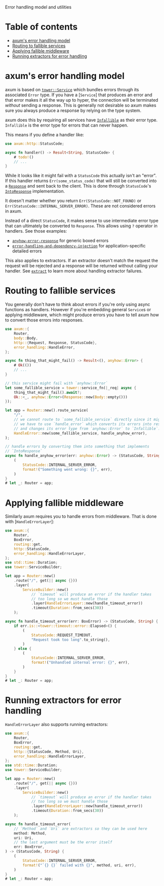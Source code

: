 Error handling model and utilities

# Table of contents

- [axum's error handling model](#axums-error-handling-model)
- [Routing to fallible services](#routing-to-fallible-services)
- [Applying fallible middleware](#applying-fallible-middleware)
- [Running extractors for error handling](#running-extractors-for-error-handling)

# axum's error handling model

axum is based on [`tower::Service`] which bundles errors through its associated
`Error` type. If you have a [`Service`] that produces an error and that error
makes it all the way up to hyper, the connection will be terminated _without_
sending a response. This is generally not desirable so axum makes sure you
always produce a response by relying on the type system.

axum does this by requiring all services have [`Infallible`] as their error
type. `Infallible` is the error type for errors that can never happen.

This means if you define a handler like:

```rust
use axum::http::StatusCode;

async fn handler() -> Result<String, StatusCode> {
    # todo!()
    // ...
}
```

While it looks like it might fail with a `StatusCode` this actually isn't an
"error". If this handler returns `Err(some_status_code)` that will still be
converted into a [`Response`] and sent back to the client. This is done
through `StatusCode`'s [`IntoResponse`] implementation.

It doesn't matter whether you return `Err(StatusCode::NOT_FOUND)` or
`Err(StatusCode::INTERNAL_SERVER_ERROR)`. These are not considered errors in
axum.

Instead of a direct `StatusCode`, it makes sense to use intermediate error type
that can ultimately be converted to `Response`. This allows using `?` operator
in handlers. See those examples:

* [`anyhow-error-response`][anyhow] for generic boxed errors
* [`error-handling-and-dependency-injection`][ehdi] for application-specific detailed errors

[anyhow]:https://github.com/tokio-rs/axum/blob/main/examples/anyhow-error-response/src/main.rs
[ehdi]:https://github.com/tokio-rs/axum/blob/main/examples/error-handling-and-dependency-injection/src/main.rs

This also applies to extractors. If an extractor doesn't match the request the
request will be rejected and a response will be returned without calling your
handler. See [`extract`](crate::extract) to learn more about handling extractor
failures.

# Routing to fallible services

You generally don't have to think about errors if you're only using async
functions as handlers. However if you're embedding general `Service`s or
applying middleware, which might produce errors you have to tell axum how to
convert those errors into responses.

```rust
use axum::{
    Router,
    body::Body,
    http::{Request, Response, StatusCode},
    error_handling::HandleError,
};

async fn thing_that_might_fail() -> Result<(), anyhow::Error> {
    # Ok(())
    // ...
}

// this service might fail with `anyhow::Error`
let some_fallible_service = tower::service_fn(|_req| async {
    thing_that_might_fail().await?;
    Ok::<_, anyhow::Error>(Response::new(Body::empty()))
});

let app = Router::new().route_service(
    "/",
    // we cannot route to `some_fallible_service` directly since it might fail.
    // we have to use `handle_error` which converts its errors into responses
    // and changes its error type from `anyhow::Error` to `Infallible`.
    HandleError::new(some_fallible_service, handle_anyhow_error),
);

// handle errors by converting them into something that implements
// `IntoResponse`
async fn handle_anyhow_error(err: anyhow::Error) -> (StatusCode, String) {
    (
        StatusCode::INTERNAL_SERVER_ERROR,
        format!("Something went wrong: {}", err),
    )
}
# let _: Router = app;
```

# Applying fallible middleware

Similarly axum requires you to handle errors from middleware. That is done with
[`HandleErrorLayer`]:

```rust
use axum::{
    Router,
    BoxError,
    routing::get,
    http::StatusCode,
    error_handling::HandleErrorLayer,
};
use std::time::Duration;
use tower::ServiceBuilder;

let app = Router::new()
    .route("/", get(|| async {}))
    .layer(
        ServiceBuilder::new()
            // `timeout` will produce an error if the handler takes
            // too long so we must handle those
            .layer(HandleErrorLayer::new(handle_timeout_error))
            .timeout(Duration::from_secs(30))
    );

async fn handle_timeout_error(err: BoxError) -> (StatusCode, String) {
    if err.is::<tower::timeout::error::Elapsed>() {
        (
            StatusCode::REQUEST_TIMEOUT,
            "Request took too long".to_string(),
        )
    } else {
        (
            StatusCode::INTERNAL_SERVER_ERROR,
            format!("Unhandled internal error: {}", err),
        )
    }
}
# let _: Router = app;
```

# Running extractors for error handling

`HandleErrorLayer` also supports running extractors:

```rust
use axum::{
    Router,
    BoxError,
    routing::get,
    http::{StatusCode, Method, Uri},
    error_handling::HandleErrorLayer,
};
use std::time::Duration;
use tower::ServiceBuilder;

let app = Router::new()
    .route("/", get(|| async {}))
    .layer(
        ServiceBuilder::new()
            // `timeout` will produce an error if the handler takes
            // too long so we must handle those
            .layer(HandleErrorLayer::new(handle_timeout_error))
            .timeout(Duration::from_secs(30))
    );

async fn handle_timeout_error(
    // `Method` and `Uri` are extractors so they can be used here
    method: Method,
    uri: Uri,
    // the last argument must be the error itself
    err: BoxError,
) -> (StatusCode, String) {
    (
        StatusCode::INTERNAL_SERVER_ERROR,
        format!("`{} {}` failed with {}", method, uri, err),
    )
}
# let _: Router = app;
```

[`tower::Service`]: `tower::Service`
[`Infallible`]: std::convert::Infallible
[`Response`]: crate::response::Response
[`IntoResponse`]: crate::response::IntoResponse
